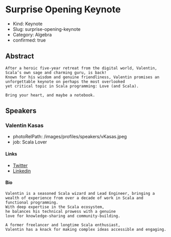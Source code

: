 # Surprise Opening Keynote

- Kind: Keynote
- Slug: surprise-opening-keynote
- Category: Algebra
- confirmed: true

## Abstract

```
After a heroic five-year retreat from the digital world, Valentin, Scala’s own sage and charming guru, is back! 
Known for his wisdom and genuine friendliness, Valentin promises an unforgettable keynote on perhaps the most overlooked 
yet critical topic in Scala programming: Love (and Scala).

Bring your heart, and maybe a notebook.
```

## Speakers

### Valentin Kasas

- photoRelPath: /images/profiles/speakers/vKasas.jpeg
- job: Scala Lover

#### Links

- [Twitter](https://x.com/valentinkasas)
- [Linkedin](https://www.linkedin.com/in/valentin-kasas-937a5837/)

#### Bio

```
Valentin is a seasoned Scala wizard and Lead Engineer, bringing a wealth of experience from over a decade of work in Scala and functional programming. 
With deep expertise in the Scala ecosystem, 
he balances his technical prowess with a genuine 
love for knowledge-sharing and community-building. 

A former freelancer and longtime Scala enthusiast, 
Valentin has a knack for making complex ideas accessible and engaging.
```

